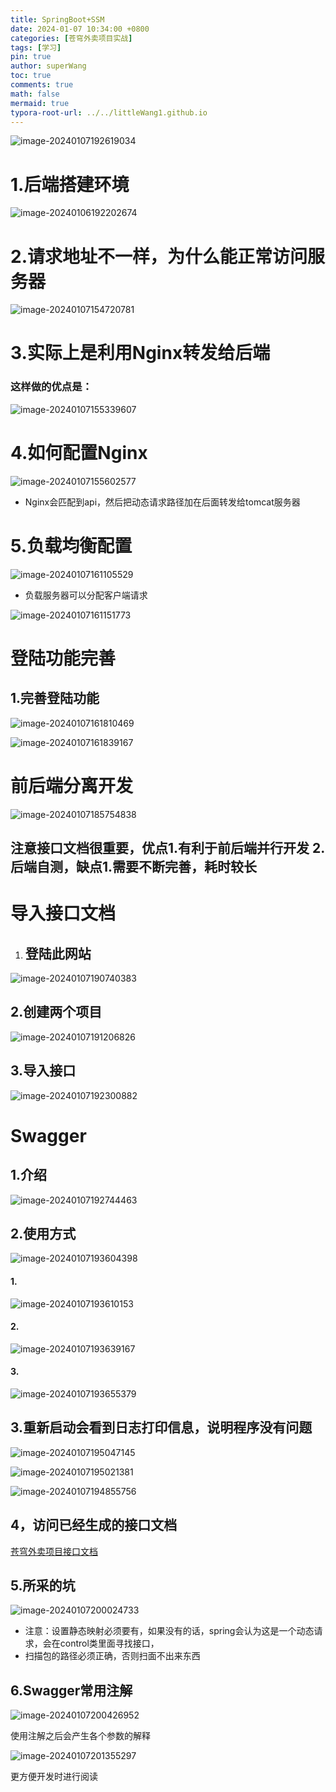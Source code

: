 ```yaml
---
title: SpringBoot+SSM
date: 2024-01-07 10:34:00 +0800
categories: [苍穹外卖项目实战]
tags: [学习]
pin: true
author: superWang
toc: true
comments: true
math: false
mermaid: true
typora-root-url: ../../littleWang1.github.io
---
```






![image-20240107192619034](/assets/blog_res/2024-01-06-SpringBoot+SSM.assets/image-20240107192619034.png)





# 1.后端搭建环境

![image-20240106192202674](/assets/blog_res/2024-01-06-SpringBoot+SSM.assets/1.png)



# 2.请求地址不一样，为什么能正常访问服务器

![image-20240107154720781](/assets/blog_res/2024-01-06-SpringBoot+SSM.assets/image-20240107154720781.png)

# 3.实际上是利用Nginx转发给后端

### 这样做的优点是：

![image-20240107155339607](/assets/blog_res/2024-01-06-SpringBoot+SSM.assets/image-20240107155339607.png)

# 4.如何配置Nginx

![image-20240107155602577](/assets/blog_res/2024-01-06-SpringBoot+SSM.assets/image-20240107155602577.png)

- Nginx会匹配到api，然后把动态请求路径加在后面转发给tomcat服务器

# 5.负载均衡配置

![image-20240107161105529](/assets/blog_res/2024-01-06-SpringBoot+SSM.assets/image-20240107161105529.png)

- 负载服务器可以分配客户端请求

![image-20240107161151773](/assets/blog_res/2024-01-06-SpringBoot+SSM.assets/image-20240107161151773.png)

# 登陆功能完善

## 1.完善登陆功能

![image-20240107161810469](/assets/blog_res/2024-01-06-SpringBoot+SSM.assets/image-20240107161810469.png)

![image-20240107161839167](/assets/blog_res/2024-01-06-SpringBoot+SSM.assets/image-20240107161839167.png)

# 前后端分离开发

![image-20240107185754838](/assets/blog_res/2024-01-06-SpringBoot+SSM.assets/image-20240107185754838.png)

## 注意接口文档很重要，优点1.有利于前后端并行开发 2.后端自测，缺点1.需要不断完善，耗时较长

# 导入接口文档

1. ## 登陆此网站

![image-20240107190740383](/assets/blog_res/2024-01-06-SpringBoot+SSM.assets/image-20240107190740383.png)

## 2.创建两个项目

![image-20240107191206826](/assets/blog_res/2024-01-06-SpringBoot+SSM.assets/image-20240107191206826.png)

## 3.导入接口

![image-20240107192300882](/assets/blog_res/2024-01-06-SpringBoot+SSM.assets/image-20240107192300882.png)

# Swagger

## 1.介绍

![image-20240107192744463](/assets/blog_res/2024-01-06-SpringBoot+SSM.assets/image-20240107192744463.png)

## 2.使用方式

![image-20240107193604398](/assets/blog_res/2024-01-06-SpringBoot+SSM.assets/image-20240107193604398.png)

#### 1.

![image-20240107193610153](/assets/blog_res/2024-01-06-SpringBoot+SSM.assets/image-20240107193610153.png)

#### 2.

![image-20240107193639167](/assets/blog_res/2024-01-06-SpringBoot+SSM.assets/image-20240107193639167.png)

#### 3.

![image-20240107193655379](/assets/blog_res/2024-01-06-SpringBoot+SSM.assets/image-20240107193655379.png)

## 3.重新启动会看到日志打印信息，说明程序没有问题

![image-20240107195047145](/assets/blog_res/2024-01-06-SpringBoot+SSM.assets/image-20240107195047145.png)

![image-20240107195021381](/assets/blog_res/2024-01-06-SpringBoot+SSM.assets/image-20240107195021381.png)

![image-20240107194855756](/assets/blog_res/2024-01-06-SpringBoot+SSM.assets/image-20240107194855756.png)

## 4，访问已经生成的接口文档

[苍穹外卖项目接口文档](http://localhost:8080/doc.html#/home)

## 5.所采的坑

![image-20240107200024733](/assets/blog_res/2024-01-06-SpringBoot+SSM.assets/image-20240107200024733.png)

- 注意：设置静态映射必须要有，如果没有的话，spring会认为这是一个动态请求，会在control类里面寻找接口，
- 扫描包的路径必须正确，否则扫面不出来东西

## 6.Swagger常用注解

![image-20240107200426952](/assets/blog_res/2024-01-06-SpringBoot+SSM.assets/image-20240107200426952.png)

使用注解之后会产生各个参数的解释

![image-20240107201355297](/assets/blog_res/2024-01-06-SpringBoot+SSM.assets/image-20240107201355297.png)

更方便开发时进行阅读
